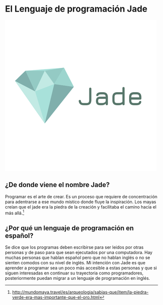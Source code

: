 # El Lenguaje de programación Jade

![Logo Jade](doc/jade-logo.png)

## ¿De donde viene el nombre Jade?

Programar es el arte de crear. Es un proceso que requiere de concentración para
adentrarse a ese mundo místico donde fluye la inspiración. Los mayas creían que
el jade era la piedra de la creación y facilitaba el camino hacia el más
allá.[^1]

[^1]: http://mundomaya.travel/es/arqueologia/sabias-que/item/la-piedra-verde-era-mas-importante-que-el-oro.html

## ¿Por qué un lenguaje de programación en español?

Se dice que los programas deben escribirse para ser leidos por otras personas
y de paso para que sean ejecutados por una computadora. Hay muchas personas que
hablan español pero que no hablan inglés o no se sienten comodos con su nivel
de inglés. Mi intención con Jade es que aprender a programar sea un poco más
accesible a estas personas y que si siguen interesadas en continuar su
trayectoria como programadores, posteriormente puedan migrar a un lenguaje de
programación en inglés.
